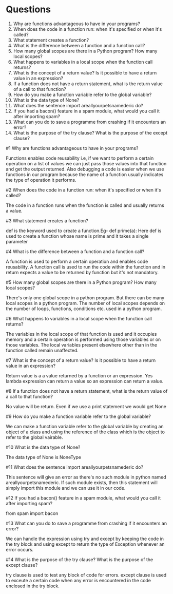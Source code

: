 # Questions
1. Why are functions advantageous to have in your programs?
2. When does the code in a function run: when it&#39;s specified or when it&#39;s called?
3. What statement creates a function?
4. What is the difference between a function and a function call?
5. How many global scopes are there in a Python program? How many local scopes?
6. What happens to variables in a local scope when the function call returns?
7. What is the concept of a return value? Is it possible to have a return value in an expression?
8. If a function does not have a return statement, what is the return value of a call to that function?
9. How do you make a function variable refer to the global variable?
10. What is the data type of None?
11. What does the sentence import areallyourpetsnamederic do?
12. If you had a bacon() feature in a spam module, what would you call it after importing spam?
13. What can you do to save a programme from crashing if it encounters an error?
14. What is the purpose of the try clause? What is the purpose of the except clause?


#1 Why are functions advantageous to have in your programs?

Functions enables code reusability i.e, if we want to perform a certain operation on a list of values we 
can just pass those values into that function and get the output returned. Also debugging a code is easier
when we use functions in our program because the name of a function usually indicates the type of operation
it performs.


#2 When does the code in a function run: when it's specified or when it's called?

The code in a function runs when the function is called and usually returns a value.


#3 What statement creates a function?

def is the keyword used to create a function.Eg- def prime(a): 
Here def is used to create a function whose name is prime and it takes a single parameter


#4 What is the difference between a function and a function call?

A function is used to perform a certain operation and enables code reusability. A function call is used to run the 
code within the function and in return expects a value to be returned by function but it's not mandatory.

#5 How many global scopes are there in a Python program? How many local scopes?

There's only one global scope in a python program. But there can be many local scopes in a python program. 
The number of local scopes depends on the number of loops, functions, conditions etc. used in a 
python program.

#6 What happens to variables in a local scope when the function call returns?

The variables in the local scope of that function is used and it occupies memory and a certain operation is performed
using those variables or on those variables. The local variables present elsewhere other than in the function called
remain unaffected.




#7 What is the concept of a return value? Is it possible to have a return value in an expression?

Return value is a a value returned by a function or an expression. Yes lambda expression can return a value so an 
expression can return a value.

#8 If a function does not have a return statement, what is the return value of a call to that function?

No value will be return. Even if we use a print statement we would get None






#9 How do you make a function variable refer to the global variable?

We can make a function variable refer to the global variable by creating an object of a class and using the reference
of the class which is the object to refer to the global vairable.



#10 What is the data type of None?

The data type of None is NoneType

#11 What does the sentence import areallyourpetsnamederic do?

This sentence will give an error as there's no such module in python named areallyourpetsnamederic.
If such module exists, then this statement will simply import this module and we can use it in our code.



#12 If you had a bacon() feature in a spam module, what would you call it after importing spam?

from spam import bacon



#13 What can you do to save a programme from crashing if it encounters an error?

We can handle the expression using try and except by keeping the code in the try block and using except to return 
the type of Exception whenever an error occurs.

#14 What is the purpose of the try clause? What is the purpose of the except clause?

try clause is used to test any block of code for errors. except clause is used to exceute a certain code when any
error is encountered in the code enclosed in the try block.



